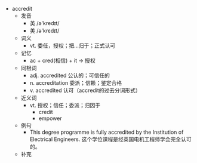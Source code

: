 - accredit
  - 发音
    - 英 /ə'kredɪt/
    - 美 /ə'krɛdɪt/
  - 词义
    - vt. 委任，授权；把…归于；正式认可
  - 记忆
    - ac + cred(相信) + it → 授权
  - 同根词
    - adj. accredited 公认的；可信任的
    - n. accreditation 委派；信赖；鉴定合格
    - v. accredited 认可（accredit的过去分词形式）
  - 近义词
    - vt. 授权；信任；委派；归因于
      - credit
      - empower
  - 例句
    - This degree programme is fully accredited by the Institution of Electrical Engineers. 这个学位课程是经英国电机工程师学会完全认可的。
  - 补充
